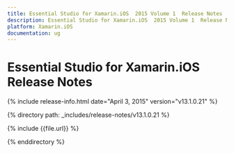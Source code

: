 ```yaml
---
title: Essential Studio for Xamarin.iOS  2015 Volume 1  Release Notes  
description: Essential Studio for Xamarin.iOS  2015 Volume 1  Release Notes  
platform: Xamarin.iOS
documentation: ug
---
```


# Essential Studio for Xamarin.iOS  Release Notes  

{% include release-info.html date="April 3, 2015"  version="v13.1.0.21" %} 


{% directory path: _includes/release-notes/v13.1.0.21 %}

{% include {{file.url}} %}

{% enddirectory %}